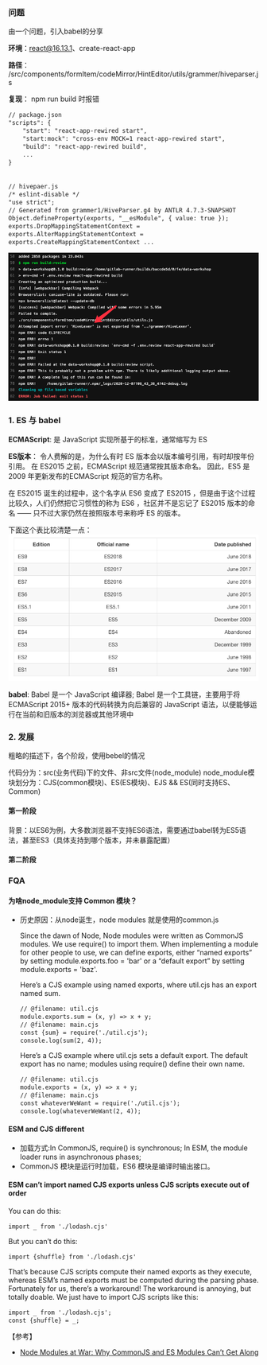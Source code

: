 ### 问题
由一个问题，引入babel的分享

**环境**：react@16.13.1、create-react-app

**路径**： /src/components/formItem/codeMirror/HintEditor/utils/grammer/hiveparser.js

**复现**： npm run build 时报错
```
// package.json
"scripts": {
    "start": "react-app-rewired start",
    "start:mock": "cross-env MOCK=1 react-app-rewired start",
    "build": "react-app-rewired build",
    ...
}


// hivepaer.js
/* eslint-disable */
"use strict";
// Generated from grammer1/HiveParser.g4 by ANTLR 4.7.3-SNAPSHOT
Object.defineProperty(exports, "__esModule", { value: true });
exports.DropMappingStatementContext = exports.AlterMappingStatementContext = exports.CreateMappingStatementContext ...

```

<img src="../assets/exportError.png">

### 1. ES 与 babel

**ECMAScript**: 是 JavaScript 实现所基于的标准，通常缩写为 ES

**ES版本**： 令人费解的是，为什么有时 ES 版本会以版本编号引用，有时却按年份引用。
在 ES2015 之前，ECMAScript 规范通常按其版本命名。 因此，ES5 是 2009 年更新发布的ECMAScript 规范的官方名称。

在 ES2015 诞生的过程中，这个名字从 ES6 变成了 ES2015 ，但是由于这个过程比较久，人们仍然把它习惯性的称为 ES6 ，社区并不是忘记了 ES2015 版本的命名 —— 只不过大家仍然在按照版本号来称呼 ES 的版本。

下面这个表比较清楚一点：
<img src="../assets/esversion.png">

**babel**: Babel 是一个 JavaScript 编译器; Babel 是一个工具链，主要用于将 ECMAScript 2015+ 版本的代码转换为向后兼容的 JavaScript 语法，以便能够运行在当前和旧版本的浏览器或其他环境中

### 2. 发展
粗略的描述下，各个阶段，使用bebel的情况

代码分为：src(业务代码)下的文件、非src文件(node_module)
node_module模块划分为：CJS(common模块)、ES(ES模块)、EJS && ES(同时支持ES、Common)

#### 第一阶段
背景：以ES6为例，大多数浏览器不支持ES6语法，需要通过babel转为ES5语法，甚至ES3（具体支持到哪个版本，并未暴露配置）

#### 第二阶段



### FQA

#### 为啥node_module支持 Common 模块？
- 历史原因：从node诞生，node modules 就是使用的common.js

    Since the dawn of Node, Node modules were written as CommonJS modules. We use require() to import them. When implementing a module for other people to use, we can define exports, either “named exports” by setting module.exports.foo = 'bar' or a “default export” by setting module.exports = 'baz'.

    Here’s a CJS example using named exports, where util.cjs has an export named sum.

    ```
    // @filename: util.cjs
    module.exports.sum = (x, y) => x + y;
    // @filename: main.cjs
    const {sum} = require('./util.cjs');
    console.log(sum(2, 4));
    ```

    Here’s a CJS example where util.cjs sets a default export. The default export has no name; modules using require() define their own name.
    ```
    // @filename: util.cjs
    module.exports = (x, y) => x + y;
    // @filename: main.cjs
    const whateverWeWant = require('./util.cjs');
    console.log(whateverWeWant(2, 4));
    ```

#### ESM and CJS different
- 加载方式:In CommonJS, require() is synchronous; In ESM, the module loader runs in asynchronous phases;
- CommonJS 模块是运行时加载，ES6 模块是编译时输出接口。

#### ESM can’t import named CJS exports unless CJS scripts execute out of order
You can do this:
```
import _ from './lodash.cjs'
```
But you can’t do this:
```
import {shuffle} from './lodash.cjs'
```

That’s because CJS scripts compute their named exports as they execute, whereas ESM’s named exports must be computed during the parsing phase.
Fortunately for us, there’s a workaround! The workaround is annoying, but totally doable. We just have to import CJS scripts like this:
```
import _ from './lodash.cjs';
const {shuffle} = _;
```

【参考】

- [Node Modules at War: Why CommonJS and ES Modules Can’t Get Along](https://redfin.engineering/node-modules-at-war-why-commonjs-and-es-modules-cant-get-along-9617135eeca1)



